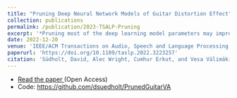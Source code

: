```yaml
---
title: "Pruning Deep Neural Network Models of Guitar Distortion Effect"
collection: publications
permalink: /publication/2023-TSALP-Pruning
excerpt: '*Pruning most of the deep learning model parameters may improve the sound quality* ...'
date: 2022-12-20
venue: 'IEEE/ACM Transactions on Audio, Speech and Language Processing, 31(99), 256–264'
paperurl: 'https://doi.org/10.1109/taslp.2022.3223257'
citation: 'Südholt, David, Alec Wright, Cumhur Erkut, and Vesa Välimäki. 2022. “Pruning Deep Neural Network Models of Guitar Distortion Effects.” IEEE/ACM Transactions on Audio, Speech, and Language Processing 31: 256–64.'
---
```

- [Read the paper ](https://ieeexplore.ieee.org/document/9954902 "IEEEExplore")(Open Access)
- Code: https://github.com/dsuedholt/PrunedGuitarVA
